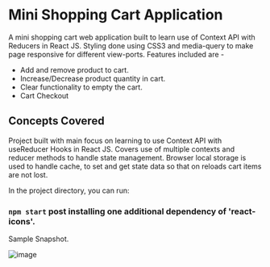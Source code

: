 # Mini Shopping Cart Application

A mini shopping cart web application built to learn use of Context API with Reducers in React JS. Styling done using CSS3 and media-query to make page responsive for different view-ports.
Features included are - 
* Add and remove product to cart.
* Increase/Decrease product quantity in cart.
* Clear functionality to empty the cart.
* Cart Checkout

## Concepts Covered
Project built with main focus on learning to use Context API with useReducer Hooks in React JS. Covers use of multiple contexts and reducer methods to handle state management. Browser local storage is used to handle cache, to set and get state data so that on reloads cart items are not lost.

In the project directory, you can run:

### `npm start` post installing one additional dependency of 'react-icons'.

Sample Snapshot.

![image](https://user-images.githubusercontent.com/29896813/181925281-ea08a03e-a4a0-46c3-9abb-23bfaaaf25c7.png)
